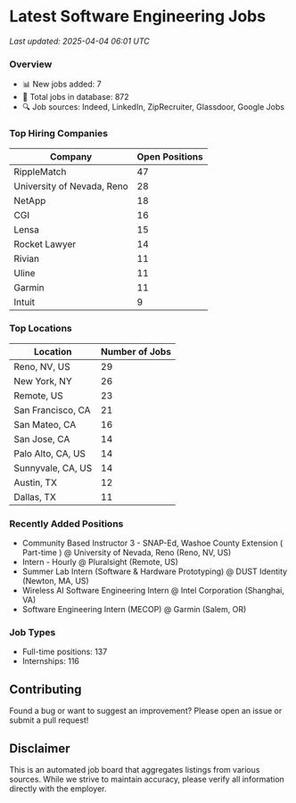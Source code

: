 # Latest Software Engineering Jobs
*Last updated: 2025-04-04 06:01 UTC*

### Overview
- 📊 New jobs added: 7
- 💼 Total jobs in database: 872
- 🔍 Job sources: Indeed, LinkedIn, ZipRecruiter, Glassdoor, Google Jobs

### Top Hiring Companies
| Company | Open Positions |
|---------|---------------|
| RippleMatch | 47 |
| University of Nevada, Reno | 28 |
| NetApp | 18 |
| CGI | 16 |
| Lensa | 15 |
| Rocket Lawyer | 14 |
| Rivian | 11 |
| Uline | 11 |
| Garmin | 11 |
| Intuit | 9 |

### Top Locations
| Location | Number of Jobs |
|----------|---------------|
| Reno, NV, US | 29 |
| New York, NY | 26 |
| Remote, US | 23 |
| San Francisco, CA | 21 |
| San Mateo, CA | 16 |
| San Jose, CA | 14 |
| Palo Alto, CA, US | 14 |
| Sunnyvale, CA, US | 14 |
| Austin, TX | 12 |
| Dallas, TX | 11 |

### Recently Added Positions
- Community Based Instructor 3 - SNAP-Ed, Washoe County Extension ( Part-time ) @ University of Nevada, Reno (Reno, NV, US)
- Intern - Hourly @ Pluralsight (Remote, US)
- Summer Lab Intern (Software & Hardware Prototyping) @ DUST Identity (Newton, MA, US)
- Wireless AI Software Engineering Intern @ Intel Corporation (Shanghai, VA)
- Software Engineering Intern (MECOP) @ Garmin (Salem, OR)

### Job Types
- Full-time positions: 137
- Internships: 116

## Contributing
Found a bug or want to suggest an improvement? Please open an issue or submit a pull request!

## Disclaimer
This is an automated job board that aggregates listings from various sources. While we strive to maintain accuracy, 
please verify all information directly with the employer.
